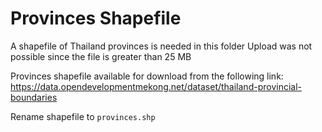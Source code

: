# Provinces Shapefile
A shapefile of Thailand provinces is needed in this folder
Upload was not possible since the file is greater than 25 MB

Provinces shapefile available for download from the following link: https://data.opendevelopmentmekong.net/dataset/thailand-provincial-boundaries

Rename shapefile to ```provinces.shp```

